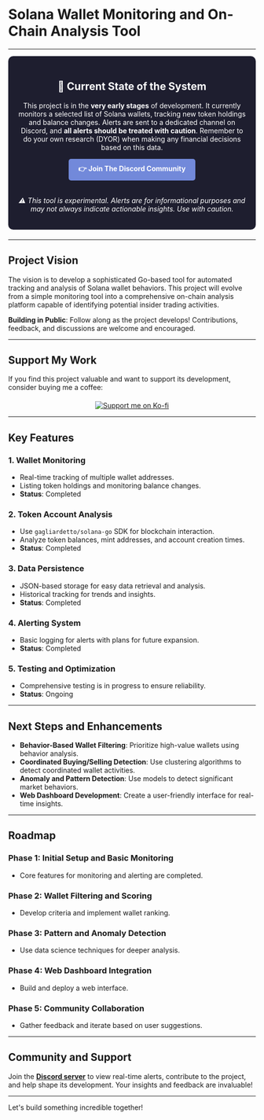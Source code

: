 # Solana Wallet Monitoring and On-Chain Analysis Tool

---

<div style="background-color: #1E1E2F; color: white; border-radius: 10px; padding: 20px; margin-bottom: 20px;">
    <h2 style="text-align: center;">🚀 Current State of the System</h2>
    <p style="text-align: center;">This project is in the <strong>very early stages</strong> of development. It currently monitors a selected list of Solana wallets, tracking new token holdings and balance changes. Alerts are sent to a dedicated channel on Discord, and <strong>all alerts should be treated with caution</strong>. Remember to do your own research (DYOR) when making any financial decisions based on this data.</p>
    <div style="text-align: center; margin-top: 15px;">
        <a href="https://discord.gg/7vY9ZBPdya" style="display: inline-block; background-color: #7289DA; color: white; padding: 10px 20px; border-radius: 5px; text-decoration: none; font-weight: bold;">
            👉 Join The Discord Community
        </a>
        <br>
        </br>
    </div>
    <p style="text-align: center; margin-top: 15px; font-style: italic;">⚠️ This tool is experimental. Alerts are for informational purposes and may not always indicate actionable insights. Use with caution.</p>
</div>

---

## Project Vision
The vision is to develop a sophisticated Go-based tool for automated tracking and analysis of Solana wallet behaviors. This project will evolve from a simple monitoring tool into a comprehensive on-chain analysis platform capable of identifying potential insider trading activities.

**Building in Public**: Follow along as the project develops! Contributions, feedback, and discussions are welcome and encouraged.

---

## Support My Work
If you find this project valuable and want to support its development, consider buying me a coffee:

<div style="text-align: center; margin-top: 20px;">
    <a href="https://ko-fi.com/P5P5KGUSC">
        <img src="https://ko-fi.com/img/githubbutton_sm.svg" alt="Support me on Ko-fi" style="border: 0;">
    </a>
</div>

---

## Key Features

### 1. Wallet Monitoring
- Real-time tracking of multiple wallet addresses.
- Listing token holdings and monitoring balance changes.
- **Status**: Completed

### 2. Token Account Analysis
- Use `gagliardetto/solana-go` SDK for blockchain interaction.
- Analyze token balances, mint addresses, and account creation times.
- **Status**: Completed

### 3. Data Persistence
- JSON-based storage for easy data retrieval and analysis.
- Historical tracking for trends and insights.
- **Status**: Completed

### 4. Alerting System
- Basic logging for alerts with plans for future expansion.
- **Status**: Completed

### 5. Testing and Optimization
- Comprehensive testing is in progress to ensure reliability.
- **Status**: Ongoing

---

## Next Steps and Enhancements
- **Behavior-Based Wallet Filtering**: Prioritize high-value wallets using behavior analysis.
- **Coordinated Buying/Selling Detection**: Use clustering algorithms to detect coordinated wallet activities.
- **Anomaly and Pattern Detection**: Use models to detect significant market behaviors.
- **Web Dashboard Development**: Create a user-friendly interface for real-time insights.

---

## Roadmap

### Phase 1: Initial Setup and Basic Monitoring
- Core features for monitoring and alerting are completed.

### Phase 2: Wallet Filtering and Scoring
- Develop criteria and implement wallet ranking.

### Phase 3: Pattern and Anomaly Detection
- Use data science techniques for deeper analysis.

### Phase 4: Web Dashboard Integration
- Build and deploy a web interface.

### Phase 5: Community Collaboration
- Gather feedback and iterate based on user suggestions.

---

## Community and Support
Join the [**Discord server**](https://discord.gg/7vY9ZBPdya) to view real-time alerts, contribute to the project, and help shape its development. Your insights and feedback are invaluable!

---

Let's build something incredible together!
